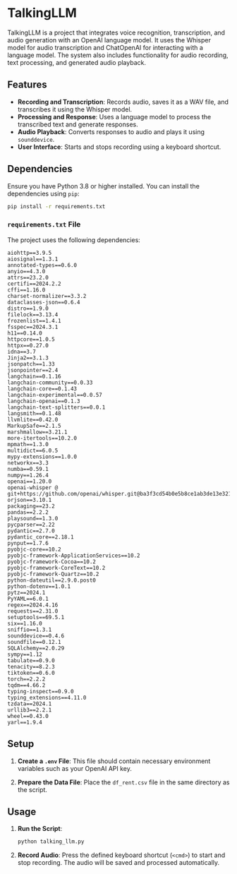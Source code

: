 # TalkingLLM

TalkingLLM is a project that integrates voice recognition, transcription, and audio generation with an OpenAI language model. It uses the Whisper model for audio transcription and ChatOpenAI for interacting with a language model. The system also includes functionality for audio recording, text processing, and generated audio playback.

## Features

- **Recording and Transcription**: Records audio, saves it as a WAV file, and transcribes it using the Whisper model.
- **Processing and Response**: Uses a language model to process the transcribed text and generate responses.
- **Audio Playback**: Converts responses to audio and plays it using `sounddevice`.
- **User Interface**: Starts and stops recording using a keyboard shortcut.

## Dependencies

Ensure you have Python 3.8 or higher installed. You can install the dependencies using `pip`:

```bash
pip install -r requirements.txt
```

### `requirements.txt` File

The project uses the following dependencies:

```
aiohttp==3.9.5
aiosignal==1.3.1
annotated-types==0.6.0
anyio==4.3.0
attrs==23.2.0
certifi==2024.2.2
cffi==1.16.0
charset-normalizer==3.3.2
dataclasses-json==0.6.4
distro==1.9.0
filelock==3.13.4
frozenlist==1.4.1
fsspec==2024.3.1
h11==0.14.0
httpcore==1.0.5
httpx==0.27.0
idna==3.7
Jinja2==3.1.3
jsonpatch==1.33
jsonpointer==2.4
langchain==0.1.16
langchain-community==0.0.33
langchain-core==0.1.43
langchain-experimental==0.0.57
langchain-openai==0.1.3
langchain-text-splitters==0.0.1
langsmith==0.1.48
llvmlite==0.42.0
MarkupSafe==2.1.5
marshmallow==3.21.1
more-itertools==10.2.0
mpmath==1.3.0
multidict==6.0.5
mypy-extensions==1.0.0
networkx==3.3
numba==0.59.1
numpy==1.26.4
openai==1.20.0
openai-whisper @ git+https://github.com/openai/whisper.git@ba3f3cd54b0e5b8ce1ab3de13e32122d0d5f98ab
orjson==3.10.1
packaging==23.2
pandas==2.2.2
playsound==1.3.0
pycparser==2.22
pydantic==2.7.0
pydantic_core==2.18.1
pynput==1.7.6
pyobjc-core==10.2
pyobjc-framework-ApplicationServices==10.2
pyobjc-framework-Cocoa==10.2
pyobjc-framework-CoreText==10.2
pyobjc-framework-Quartz==10.2
python-dateutil==2.9.0.post0
python-dotenv==1.0.1
pytz==2024.1
PyYAML==6.0.1
regex==2024.4.16
requests==2.31.0
setuptools==69.5.1
six==1.16.0
sniffio==1.3.1
sounddevice==0.4.6
soundfile==0.12.1
SQLAlchemy==2.0.29
sympy==1.12
tabulate==0.9.0
tenacity==8.2.3
tiktoken==0.6.0
torch==2.2.2
tqdm==4.66.2
typing-inspect==0.9.0
typing_extensions==4.11.0
tzdata==2024.1
urllib3==2.2.1
wheel==0.43.0
yarl==1.9.4
```

## Setup

1. **Create a `.env` File**: This file should contain necessary environment variables such as your OpenAI API key.

2. **Prepare the Data File**: Place the `df_rent.csv` file in the same directory as the script.

## Usage

1. **Run the Script**:

   ```bash
   python talking_llm.py
   ```

2. **Record Audio**: Press the defined keyboard shortcut (`<cmd>`) to start and stop recording. The audio will be saved and processed automatically.
